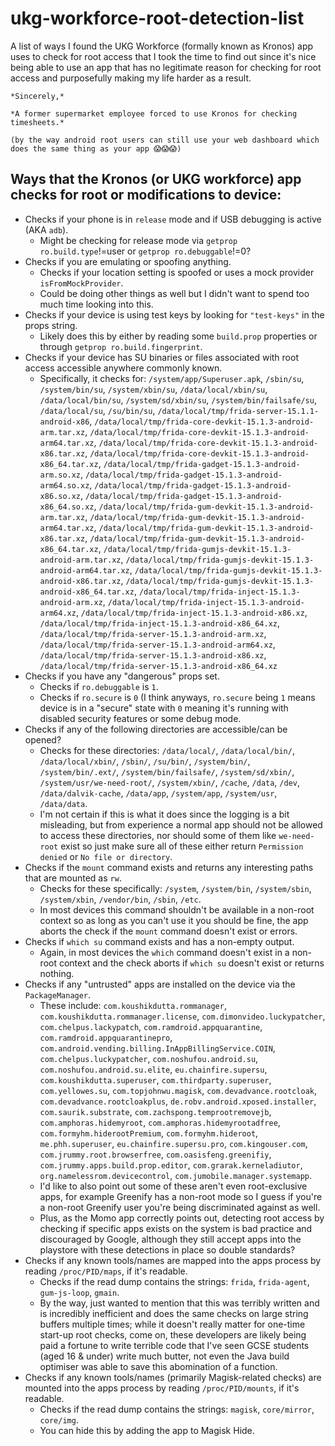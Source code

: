 # ukg-workforce-root-detection-list
A list of ways I found the UKG Workforce (formally known as Kronos) app uses to check for root access that I took the time to find out since it's nice being able to use an app that has no legitimate reason for checking for root access and purposefully making my life harder as a result.

```
*Sincerely,*

*A former supermarket employee forced to use Kronos for checking timesheets.*

(by the way android root users can still use your web dashboard which does the same thing as your app 😱😱😱)
```

## Ways that the Kronos (or UKG workforce) app checks for root or modifications to device:
- Checks if your phone is in `release` mode and if USB debugging is active (AKA `adb`).
	- Might be checking for release mode via `getprop ro.build.type`!=user or `getprop ro.debuggable`!=0?
- Checks if you are emulating or spoofing anything.
	- Checks if your location setting is spoofed or uses a mock provider `isFromMockProvider`.
	- Could be doing other things as well but I didn't want to spend too much time looking into this.
- Checks if your device is using test keys by looking for `"test-keys"` in the props string. 
	- Likely does this by either by reading some `build.prop` properties or through `getprop ro.build.fingerprint`.
- Checks if your device has SU binaries or files associated with root access accessible anywhere commonly known.
	- Specifically, it checks for: `/system/app/Superuser.apk`, `/sbin/su`, `/system/bin/su`, `/system/xbin/su`, `/data/local/xbin/su`, `/data/local/bin/su`, `/system/sd/xbin/su`, `/system/bin/failsafe/su`, `/data/local/su`, `/su/bin/su`, `/data/local/tmp/frida-server-15.1.1-android-x86`, `/data/local/tmp/frida-core-devkit-15.1.3-android-arm.tar.xz`, `/data/local/tmp/frida-core-devkit-15.1.3-android-arm64.tar.xz`, `/data/local/tmp/frida-core-devkit-15.1.3-android-x86.tar.xz`, `/data/local/tmp/frida-core-devkit-15.1.3-android-x86_64.tar.xz`, `/data/local/tmp/frida-gadget-15.1.3-android-arm.so.xz`, `/data/local/tmp/frida-gadget-15.1.3-android-arm64.so.xz`, `/data/local/tmp/frida-gadget-15.1.3-android-x86.so.xz`, `/data/local/tmp/frida-gadget-15.1.3-android-x86_64.so.xz`, `/data/local/tmp/frida-gum-devkit-15.1.3-android-arm.tar.xz`, `/data/local/tmp/frida-gum-devkit-15.1.3-android-arm64.tar.xz`, `/data/local/tmp/frida-gum-devkit-15.1.3-android-x86.tar.xz`, `/data/local/tmp/frida-gum-devkit-15.1.3-android-x86_64.tar.xz`, `/data/local/tmp/frida-gumjs-devkit-15.1.3-android-arm.tar.xz`, `/data/local/tmp/frida-gumjs-devkit-15.1.3-android-arm64.tar.xz`, `/data/local/tmp/frida-gumjs-devkit-15.1.3-android-x86.tar.xz`, `/data/local/tmp/frida-gumjs-devkit-15.1.3-android-x86_64.tar.xz`, `/data/local/tmp/frida-inject-15.1.3-android-arm.xz`, `/data/local/tmp/frida-inject-15.1.3-android-arm64.xz`, `/data/local/tmp/frida-inject-15.1.3-android-x86.xz`, `/data/local/tmp/frida-inject-15.1.3-android-x86_64.xz`, `/data/local/tmp/frida-server-15.1.3-android-arm.xz`, `/data/local/tmp/frida-server-15.1.3-android-arm64.xz`, `/data/local/tmp/frida-server-15.1.3-android-x86.xz`, `/data/local/tmp/frida-server-15.1.3-android-x86_64.xz`
- Checks if you have any "dangerous" props set.
	- Checks if `ro.debuggable` is `1`.
	- Checks if `ro.secure` is `0` (I think anyways, `ro.secure` being `1` means device is in a "secure" state with `0` meaning it's running with disabled security features or some debug mode.
- Checks if any of the following directories are accessible/can be opened?
	- Checks for these directories: `/data/local/`, `/data/local/bin/`, `/data/local/xbin/`, `/sbin/`, `/su/bin/`, `/system/bin/`, `/system/bin/.ext/`, `/system/bin/failsafe/`, `/system/sd/xbin/`, `/system/usr/we-need-root/`, `/system/xbin/`, `/cache`, `/data`, `/dev`, `/data/dalvik-cache`, `/data/app`, `/system/app`, `/system/usr`, `/data/data`.
	- I'm not certain if this is what it does since the logging is a bit misleading, but from experience a normal app should not be allowed to access these directories, nor should some of them like `we-need-root` exist so just make sure all of these either return `Permission denied` or `No file or directory`.
- Checks if the `mount` command exists and returns any interesting paths that are mounted as `rw`.
	- Checks for these specifically: `/system`, `/system/bin`, `/system/sbin`, `/system/xbin`, `/vendor/bin`, `/sbin`, `/etc`.
	- In most devices this command shouldn't be available in a non-root context so as long as you can't use it you should be fine, the app aborts the check if the `mount` command doesn't exist or errors.
- Checks if `which su` command exists and has a non-empty output.
	- Again, in most devices the `which` command doesn't exist in a non-root context and the check aborts if `which su` doesn't exist or returns nothing.
- Checks if any "untrusted" apps are installed on the device via the `PackageManager`.
	- These include: `com.koushikdutta.rommanager`, `com.koushikdutta.rommanager.license`, `com.dimonvideo.luckypatcher`, `com.chelpus.lackypatch`, `com.ramdroid.appquarantine`, `com.ramdroid.appquarantinepro`, `com.android.vending.billing.InAppBillingService.COIN`, `com.chelpus.luckypatcher`, `com.noshufou.android.su`, `com.noshufou.android.su.elite`, `eu.chainfire.supersu`, `com.koushikdutta.superuser`, `com.thirdparty.superuser`, `com.yellowes.su`, `com.topjohnwu.magisk`, `com.devadvance.rootcloak`, `com.devadvance.rootcloakplus`, `de.robv.android.xposed.installer`, `com.saurik.substrate`, `com.zachspong.temprootremovejb`, `com.amphoras.hidemyroot`, `com.amphoras.hidemyrootadfree`, `com.formyhm.hiderootPremium`, `com.formyhm.hideroot`, `me.phh.superuser`, `eu.chainfire.supersu.pro`, `com.kingouser.com`, `com.jrummy.root.browserfree`, `com.oasisfeng.greenifiy`, `com.jrummy.apps.build.prop.editor`, `com.grarak.kerneladiutor`, `org.namelessrom.devicecontrol`, `com.jumobile.manager.systemapp`.
	- I'd like to also point out some of these aren't even root-exclusive apps, for example Greenify has a non-root mode so I guess if you're a non-root Greenify user you're being discriminated against as well.
 	- Plus, as the Momo app correctly points out, detecting root access by checking if specific apps exists on the system is bad practice and discouraged by Google, although they still accept apps into the playstore with these detections in place so double standards? 
- Checks if any known tools/names are mapped into the apps process by reading `/proc/PID/maps`, if it's readable.
	- Checks if the read dump contains the strings: `frida`, `frida-agent`, `gum-js-loop`, `gmain`.
	- By the way, just wanted to mention that this was terribly written and is incredibly inefficient and does the same checks on large string buffers multiple times; while it doesn't really matter for one-time start-up root checks, come on, these developers are likely being paid a fortune to write terrible code that I've seen GCSE students (aged 16 & under) write much butter, not even the Java build optimiser was able to save this abomination of a function.
- Checks if any known tools/names (primarily Magisk-related checks) are mounted into the apps process by reading `/proc/PID/mounts`, if it's readable.
	- Checks if the read dump contains the strings: `magisk`, `core/mirror`, `core/img`.
	- You can hide this by adding the app to Magisk Hide.
